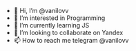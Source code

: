 - 👋 Hi, I’m @vanilovv
- 👀 I’m interested in Programming
- 🌱 I’m currently learning JS
- 💞️ I’m looking to collaborate on Yandex
- 📫 How to reach me telegram @vanilovv

<!---
vanilovv/vanilovv is a ✨ special ✨ repository because its `README.md` (this file) appears on your GitHub profile.
You can click the Preview link to take a look at your changes.
--->
